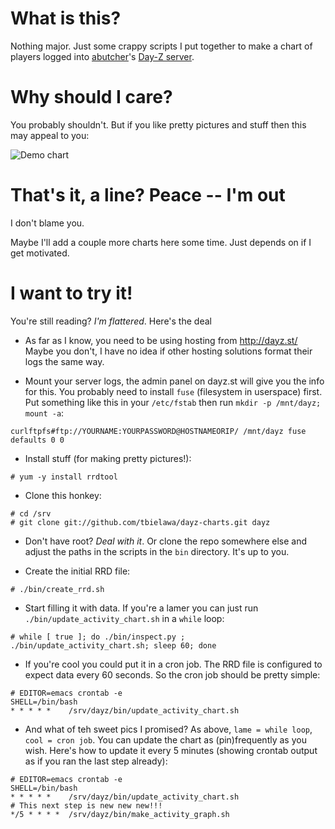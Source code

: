 What is this?
=============

Nothing major. Just some crappy scripts I put together to make a chart
of players logged into [abutcher](https://github.com/abutcher)'s
[Day-Z server](http://afrolegs.com).

Why should I care?
==================

You probably shouldn't. But if you like pretty pictures and stuff then
this may appeal to you:

![Demo chart](https://raw.github.com/tbielawa/dayz-charts/master/images/abutcher-demo.png)

That's it, a line? Peace -- I'm out
===================================

I don't blame you.

Maybe I'll add a couple more charts here some time. Just depends on if
I get motivated.


I want to try it!
=================

You're still reading? *I'm flattered*. Here's the deal

* As far as I know, you need to be using hosting from http://dayz.st/
  Maybe you don't, I have no idea if other hosting solutions format
  their logs the same way.

* Mount your server logs, the admin panel on dayz.st will give you the
  info for this. You probably need to install ``fuse`` (filesystem in
  userspace) first. Put something like this in your ``/etc/fstab``
  then run ``mkdir -p /mnt/dayz; mount -a``:

```
curlftpfs#ftp://YOURNAME:YOURPASSWORD@HOSTNAMEORIP/ /mnt/dayz fuse defaults 0 0
```

* Install stuff (for making pretty pictures!):

```
# yum -y install rrdtool
```

* Clone this honkey:

```
# cd /srv
# git clone git://github.com/tbielawa/dayz-charts.git dayz
```

* Don't have root? *Deal with it*. Or clone the repo somewhere else
  and adjust the paths in the scripts in the ``bin`` directory. It's
  up to you.

* Create the initial RRD file:

```
# ./bin/create_rrd.sh
```

* Start filling it with data. If you're a lamer you can just run
  ``./bin/update_activity_chart.sh`` in a ``while`` loop:

```
# while [ true ]; do ./bin/inspect.py ; ./bin/update_activity_chart.sh; sleep 60; done
```

* If you're cool you could put it in a cron job. The RRD file is
  configured to expect data every 60 seconds. So the cron job should
  be pretty simple:

```
# EDITOR=emacs crontab -e
SHELL=/bin/bash
* * * * *    /srv/dayz/bin/update_activity_chart.sh
```

* And what of teh sweet pics I promised? As above, ``lame = while
  loop``, ``cool = cron job``. You can update the chart as
  (pin)frequently as you wish. Here's how to update it every 5 minutes
  (showing crontab output as if you ran the last step already):

```
# EDITOR=emacs crontab -e
SHELL=/bin/bash
* * * * *    /srv/dayz/bin/update_activity_chart.sh
# This next step is new new new!!!
*/5 * * * *  /srv/dayz/bin/make_activity_graph.sh
```
